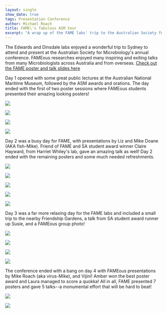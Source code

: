 ```yaml
---
layout: single
show_date: true
tags: Presentation Conference
author: Michael Roach
title: FAME\'s fabulous ASM tour
excerpt: "A wrap up of the FAME labs' trip to the Australian Society for Microbiology conference in Sydney"
---
```


The Edwards and Dinsdale labs enjoyed a wonderful trip to Sydney to attend and present at the 
Australian Society for Microbiology's annual conference. 
FAMEous researches enjoyed many inspiring and exiting talks from many Microbiologists across Australia and from overseas.
[Check out the FAME poster and talk slides here](/projects/2022/06/01/asm-2022-presentations)

Day 1 opened with some great public lectures at the Australian National Maritime Museum,
followed by the ASM awards and orations. 
The day ended with the first of two poster sessions where FAMEous students presented their amazing looking posters!

![](/assets/images/asm2022/d1.1.jpg)

![](/assets/images/asm2022/d1.2.jpg)

![](/assets/images/asm2022/d1.3.jpg)

![](/assets/images/asm2022/d1.4.jpg)

Day 2 was a busy day for FAME, with presentations by Liz and Mike Doane (AKA fish-Mike).
Friend of FAME and SA student award winner Claire Hayward, from Harriet Whiley's lab, gave an amazing talk as well!
Day 2 ended with the remaining posters and some much needed refreshments.

![](/assets/images/asm2022/d2.1.jpg)

![](/assets/images/asm2022/d2.2.jpg)

![](/assets/images/asm2022/d2.3.jpg)

![](/assets/images/asm2022/d2.5.jpg)

![](/assets/images/asm2022/d2.6.jpg)

Day 3 was a far more relaxing day for the FAME labs and included a small trip to the nearby Friendship Gardens,
a talk from SA student award runner up Susie, and a FAMEous group photo!

![](/assets/images/asm2022/d3.1.jpg)

![](/assets/images/asm2022/d3.2.jpg)

![](/assets/images/asm2022/d2.4.jpg)

![](/assets/images/asm2022/d3.3.jpg)

The conference ended with a bang on day 4 with FAMEous presentations by Mike Roach (aka virus-Mike), and Vijini!
Amber won the best poster award and Laura managed to score a quokka!
All in all, FAME presented 7 posters and gave 5 talks--a monumental effort that will be hard to beat!

![](/assets/images/asm2022/d4.1.jpg)

![](/assets/images/asm2022/d4.2.jpg)
